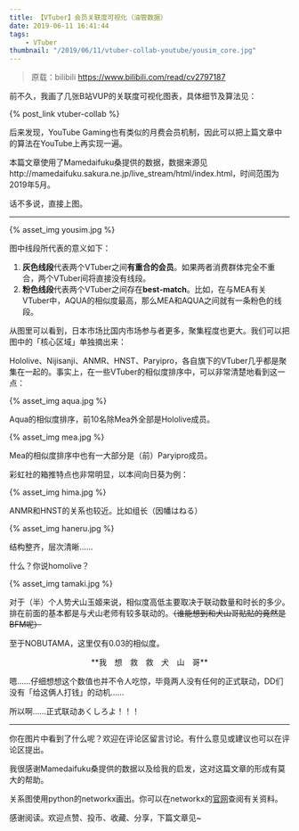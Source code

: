 ```yaml
---
title: 【VTuber】会员关联度可视化（油管数据）
date: 2019-06-11 16:41:44
tags:
    - VTuber
thumbnail: "/2019/06/11/vtuber-collab-youtube/yousim_core.jpg"
---
```


> 原载：bilibili https://www.bilibili.com/read/cv2797187

前不久，我画了几张B站VUP的关联度可视化图表，具体细节及算法见：

{% post_link vtuber-collab %}

后来发现，YouTube Gaming也有类似的月费会员机制，因此可以把上篇文章中的算法在YouTube上再实现一遍。

本篇文章使用了Mamedaifuku桑提供的数据，数据来源见http://mamedaifuku.sakura.ne.jp/live_stream/html/index.html，时间范围为2019年5月。

话不多说，直接上图。

---

{% asset_img yousim.jpg %}

图中线段所代表的意义如下：

1. **灰色线段**代表两个VTuber之间**有重合的会员**。如果两者消费群体完全不重合，两个VTuber间将直接没有线段。
2. **粉色线段**代表两个VTuber之间存在**best-match**。比如，在与MEA有关VTuber中，AQUA的相似度最高，那么MEA和AQUA之间就有一条粉色的线段。

从图里可以看到，日本市场比国内市场参与者更多，聚集程度也更大。我们可以把图中的「核心区域」单独摘出来：

Hololive、Nijisanji、ANMR、HNST、Paryipro，各自旗下的VTuber几乎都是聚集在一起的。事实上，在一些VTuber的相似度排序中，可以非常清楚地看到这一点：

{% asset_img aqua.jpg %}

Aqua的相似度排序，前10名除Mea外全部是Hololive成员。

{% asset_img mea.jpg %}

Mea的相似度排序中也有一大部分是（前）Paryipro成员。

彩虹社的箱推特点也非常明显，以本间向日葵为例：

{% asset_img hima.jpg %}

ANMR和HNST的关系也较近。比如组长（因幡はねる）

{% asset_img haneru.jpg %}

结构整齐，层次清晰……

什么？你说homolive？

{% asset_img tamaki.jpg %}


对于（半）个人势犬山玉姬来说，相似度高低主要取决于联动数量和时长的多少。排在前面的基本都是与犬山老师有较多联动的。~~（谁能想到和犬山哥贴贴的竟然是BFM呢）~~

至于NOBUTAMA，这里仅有0.03的相似度。

<p style="text-align:center">**我　想　救　救　犬　山　哥**</p>

嗯……仔细想想这个数值也并不令人吃惊，毕竟两人没有任何的正式联动，DD们没有「给这俩人打钱」的动机……

所以啊……正式联动あくしろよ！！！

---

你在图片中看到了什么呢？欢迎在评论区留言讨论。有什么意见或建议也可以在评论区提出。

我很感谢Mamedaifuku桑提供的数据以及给我的启发，这对这篇文章的形成有莫大的帮助。

关系图使用python的networkx画出。你可以在networkx的[官网](https://networkx.github.io/)查阅有关资料。

感谢阅读。欢迎点赞、投币、收藏、分享，下篇文章见~


